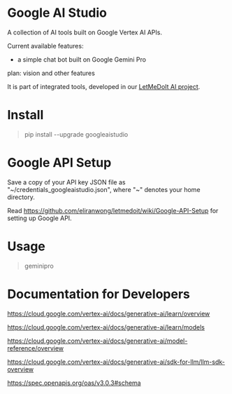 # Google AI Studio

A collection of AI tools built on Google Vertex AI APIs.

Current available features:

* a simple chat bot built on Google Gemini Pro

plan: vision and other features

It is part of integrated tools, developed in our [LetMeDoIt AI project](https://github.com/eliranwong/letmedoit).

# Install

> pip install --upgrade googleaistudio

# Google API Setup

Save a copy of your API key JSON file as "\~/credentials_googleaistudio.json", where "\~" denotes your home directory.

Read https://github.com/eliranwong/letmedoit/wiki/Google-API-Setup for setting up Google API.

# Usage

> geminipro

# Documentation for Developers

https://cloud.google.com/vertex-ai/docs/generative-ai/learn/overview

https://cloud.google.com/vertex-ai/docs/generative-ai/learn/models

https://cloud.google.com/vertex-ai/docs/generative-ai/model-reference/overview

https://cloud.google.com/vertex-ai/docs/generative-ai/sdk-for-llm/llm-sdk-overview

https://spec.openapis.org/oas/v3.0.3#schema

